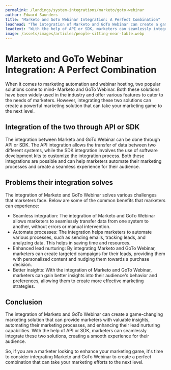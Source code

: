 ```yaml
---
permalink: /landings/system-integrations/marketo/goto-webinar
author: Edward Saunders
title: "Marketo and GoTo Webinar Integration: A Perfect Combination"
leadhead: "The integration of Marketo and GoTo Webinar can create a game-changing marketing solution that can provide marketers with valuable insights, automating their marketing processes, and enhancing their lead nurturing capabilities"
leadtext: "With the help of API or SDK, marketers can seamlessly integrate these two solutions, creating a smooth experience for their audience."
image: /assets/images/articles/people-sitting-near-table.webp
---
```

<div class="arttext">	<h1>Marketo and GoTo Webinar Integration: A Perfect Combination</h1>
	<p>When it comes to marketing automation and webinar hosting, two popular solutions come to mind- Marketo and GoTo Webinar. Both these solutions have been widely used in the industry and offer various features to cater to the needs of marketers. However, integrating these two solutions can create a powerful marketing solution that can take your marketing game to the next level.</p>
	<h2>Integration of the two through API or SDK</h2>
	<p>The integration between Marketo and GoTo Webinar can be done through API or SDK. The API integration allows the transfer of data between two different systems, while the SDK integration involves the use of software development kits to customize the integration process. Both these integrations are possible and can help marketers automate their marketing processes and create a seamless experience for their audience.</p>
	<h2>Problems their integration solves</h2>
	<p>The integration of Marketo and GoTo Webinar solves various challenges that marketers face. Below are some of the common benefits that marketers can experience:</p>
	<ul>
		<li>Seamless integration: The integration of Marketo and GoTo Webinar allows marketers to seamlessly transfer data from one system to another, without errors or manual intervention.</li>
		<li>Automate processes: The integration helps marketers to automate various processes, such as sending emails, tracking leads, and analyzing data. This helps in saving time and resources.</li>
		<li>Enhanced lead nurturing: By integrating Marketo and GoTo Webinar, marketers can create targeted campaigns for their leads, providing them with personalized content and nudging them towards a purchase decision.</li>
		<li>Better insights: With the integration of Marketo and GoTo Webinar, marketers can gain better insights into their audience's behavior and preferences, allowing them to create more effective marketing strategies.</li>
	</ul>
	<h2>Conclusion</h2>
	<p>The integration of Marketo and GoTo Webinar can create a game-changing marketing solution that can provide marketers with valuable insights, automating their marketing processes, and enhancing their lead nurturing capabilities. With the help of API or SDK, marketers can seamlessly integrate these two solutions, creating a smooth experience for their audience.</p>
	<p>So, if you are a marketer looking to enhance your marketing game, it's time to consider integrating Marketo and GoTo Webinar to create a perfect combination that can take your marketing efforts to the next level.</p>
</div>